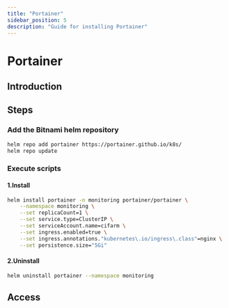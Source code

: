 ```yaml
---
title: "Portainer"
sidebar_position: 5
description: "Guide for installing Portainer"
---
```

# Portainer
## Introduction

## Steps
### Add the Bitnami helm repository
```bash
helm repo add portainer https://portainer.github.io/k8s/
helm repo update
```
### Execute scripts
#### 1.Install
```bash
helm install portainer -n monitoring portainer/portainer \
    --namespace monitoring \
    --set replicaCount=1 \
    --set service.type=ClusterIP \
    --set serviceAccount.name=cifarm \
    --set ingress.enabled=true \
    --set ingress.annotations."kubernetes\.io/ingress\.class"=nginx \
    --set persistence.size="5Gi"
```
#### 2.Uninstall
```bash
helm uninstall portainer --namespace monitoring
```
## Access
